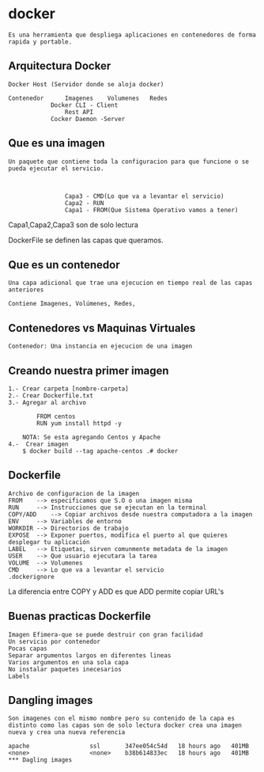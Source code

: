 # docker
    Es una herramienta que despliega aplicaciones en contenedores de forma rapida y portable.

## Arquitectura Docker
    Docker Host (Servidor donde se aloja docker)

    Contenedor      Imagenes    Volumenes   Redes
                Docker CLI - Client
                    Rest API
                Cocker Daemon -Server

## Que es una imagen
    Un paquete que contiene toda la configuracion para que funcione o se pueda ejecutar el servicio.



                    Capa3 - CMD(Lo que va a levantar el servicio)
                    Capa2 - RUN
                    Capa1 - FROM(Que Sistema Operativo vamos a tener)

Capa1,Capa2,Capa3 son de solo lectura

DockerFile se definen las capas que queramos.

## Que es un contenedor
    Una capa adicional que trae una ejecucion en tiempo real de las capas anteriores

    Contiene Imagenes, Volúmenes, Redes,

## Contenedores vs Maquinas Virtuales

    Contenedor: Una instancia en ejecucion de una imagen

## Creando nuestra primer imagen
    1.- Crear carpeta [nombre-carpeta]
    2.- Crear Dockerfile.txt
    3.- Agregar al archivo

            FROM centos
            RUN yum install httpd -y

        NOTA: Se esta agregando Centos y Apache
    4.-  Crear imagen
        $ docker build --tag apache-centos .# docker


## Dockerfile
    Archivo de configuracion de la imagen
    FROM    --> especificamos que S.O o una imagen misma
    RUN     --> Instrucciones que se ejecutan en la terminal
    COPY/ADD    --> Copiar archivos desde nuestra computadora a la imagen
    ENV     --> Variables de entorno
    WORKDIR --> Directorios de trabajo
    EXPOSE  --> Exponer puertos, modifica el puerto al que quieres desplegar tu aplicación 
    LABEL   --> Etiquetas, sirven comunmente metadata de la imagen
    USER    --> Que usuario ejecutara la tarea
    VOLUME  --> Volumenes
    CMD     --> Lo que va a levantar el servicio
    .dockerignore


La diferencia entre COPY y ADD es que ADD permite copiar URL's


## Buenas practicas Dockerfile
    Imagen Efimera-que se puede destruir con gran facilidad
    Un servicio por contenedor
    Pocas capas
    Separar argumentos largos en diferentes lineas
    Varios argumentos en una sola capa
    No instalar paquetes inecesarios
    Labels

## Dangling images
    Son imagenes con el mismo nombre pero su contenido de la capa es distinto como las capas son de solo lectura docker crea una imagen nueva y crea una nueva referencia

    apache                 ssl       347ee054c54d   18 hours ago   401MB
    <none>                 <none>    b38b614833ec   18 hours ago   401MB        *** Dagling images

